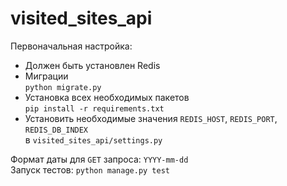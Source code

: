 # visited_sites_api
Первоначальная настройка:  
* Должен быть установлен Redis
* Миграции  
``
python migrate.py
``  
* Установка всех необходимых пакетов  
``pip install -r requirements.txt``
* Установить необходимые значения `REDIS_HOST`, `REDIS_PORT`, `REDIS_DB_INDEX`  
 в `visited_sites_api/settings.py`    
 
 Формат даты для `GET` запроса: `YYYY-mm-dd`  
 Запуск тестов: `python manage.py test`

